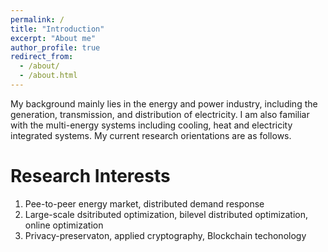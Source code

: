 ```yaml
---
permalink: /
title: "Introduction"
excerpt: "About me"
author_profile: true
redirect_from: 
  - /about/
  - /about.html
---
```


My background mainly lies in the energy and power industry, including the generation, transmission, and distribution of electricity. I am also familiar with the multi-energy systems including cooling, heat and electricity integrated systems. My current research orientations are as follows. 


Research Interests
======
1. Pee-to-peer energy market, distributed demand response
2. Large-scale dsitributed optimization, bilevel distributed optimization, online optimization
3. Privacy-preservaton, applied cryptography, Blockchain techonology
